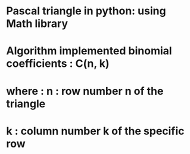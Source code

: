 # Pascal triangle in python: using Math library
# Algorithm implemented binomial coefficients : C(n, k) 
# where : n : row number n of the triangle
#	  k : column number k of the specific row
 

